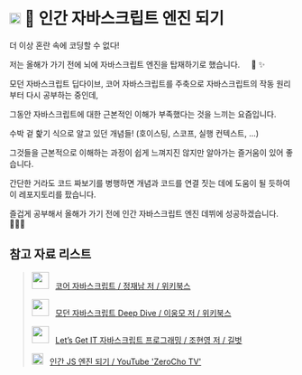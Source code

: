 # <img src="https://cdn-icons-png.flaticon.com/512/5968/5968292.png" width="20"> 🧠 인간 자바스크립트 엔진 되기

더 이상 혼란 속에 코딩할 수 없다!

저는 올해가 가기 전에 뇌에 자바스크립트 엔진을 탑재하기로 했습니다. <img src="https://cdn-icons-png.flaticon.com/512/5968/5968292.png" width="12"> 🧠 ✨

모던 자바스크립트 딥다이브, 코어 자바스크립트를 주축으로 자바스크립트의 작동 원리부터 다시 공부하는 중인데,

그동안 자바스크립트에 대한 근본적인 이해가 부족했다는 것을 느끼는 요즘입니다.

수박 겉 핥기 식으로 알고 있던 개념들! (호이스팅, 스코프, 실행 컨텍스트, ...)

그것들을 근본적으로 이해하는 과정이 쉽게 느껴지진 않지만 알아가는 즐거움이 있어 좋습니다.

간단한 거라도 코드 짜보기를 병행하면 개념과 코드를 연결 짓는 데에 도움이 될 듯하여 이 레포지토리를 팠습니다.

즐겁게 공부해서 올해가 가기 전에 인간 자바스크립트 엔진 데뷔에 성공하겠습니다. 🧙🏻‍♀️

## 참고 자료 리스트

> <img src="https://contents.kyobobook.co.kr/sih/fit-in/458x0/pdt/9791158391720.jpg" height="30px"> &nbsp; [코어 자바스크립트 / 정재남 저 / 위키북스](https://www.yes24.com/Product/Goods/78586788)
>
> <img src="https://contents.kyobobook.co.kr/sih/fit-in/458x0/pdt/9791158392239.jpg" height="30px"> &nbsp; [모던 자바스크립트 Deep Dive / 이웅모 저 / 위키북스 ](https://product.kyobobook.co.kr/detail/S000001766445)
>
> <img src="https://contents.kyobobook.co.kr/sih/fit-in/200x0/pdt/9791165215873.jpg" height="30px"> &nbsp; [Let’s Get IT 자바스크립트 프로그래밍 / 조현영 저 / 길벗 ](https://product.kyobobook.co.kr/detail/S000001834638)
>
> <img src="https://yt3.ggpht.com/ytc/AOPolaTyIgb-N-SeFznHEn_RkJkF9IirgzvXtEoWOnNt=s48-c-k-c0x00ffffff-no-rj" height="20px"> &nbsp; [인간 JS 엔진 되기 / YouTube 'ZeroCho TV'](https://www.youtube.com/watch?v=eXQQipdastk&list=PLcqDmjxt30Rt9wmSlw1u6sBYr-aZmpNB3&ab_channel=ZeroChoTV)
